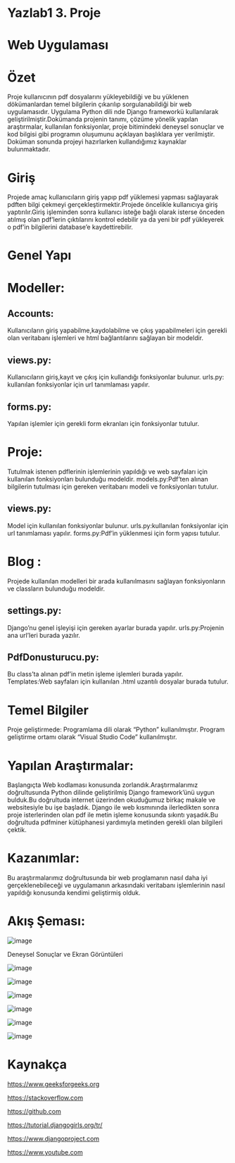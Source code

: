 # Yazlab1 3. Proje     

# Web Uygulaması 

# Özet
Proje kullanıcının pdf dosyalarını yükleyebildiği ve bu yüklenen dökümanlardan temel bilgilerin çıkarılıp sorgulanabildiği bir web uygulamasıdır. Uygulama Python dili nde Django frameworkü kullanılarak geliştirilmiştir.Dokümanda projenin tanımı, çözüme yönelik yapılan araştırmalar, kullanılan fonksiyonlar, proje bitimindeki deneysel sonuçlar ve kod bilgisi gibi programın oluşumunu açıklayan başlıklara yer verilmiştir. Doküman sonunda projeyi hazırlarken kullandığımız kaynaklar bulunmaktadır.
# Giriş
Projede amaç kullanıcıların giriş yapıp pdf yüklemesi yapması sağlayarak pdften bilgi çekmeyi gerçekleştirmektir.Projede öncelikle kullanıcıya giriş yaptırılır.Giriş işleminden sonra kullanıcı isteğe bağlı olarak isterse önceden atılmış olan pdf’lerin çıktılarını kontrol edebilir ya da yeni bir pdf yükleyerek o pdf’in bilgilerini database’e kaydettirebilir.


# Genel Yapı

# Modeller:
## Accounts: 
Kullanıcıların giriş yapabilme,kaydolabilme ve çıkış yapabilmeleri için gerekli olan veritabanı işlemleri ve html bağlantılarını sağlayan bir modeldir.
## views.py: 
Kullanıcıların giriş,kayıt ve çıkış için kullandığı fonksiyonlar bulunur. urls.py: kullanılan fonksiyonlar için url tanımlaması yapılır.
## forms.py:
Yapılan işlemler için gerekli form ekranları için fonksiyonlar tutulur.

# Proje:
Tutulmak istenen pdflerinin işlemlerinin yapıldığı ve web sayfaları için kullanılan fonksiyonları bulunduğu modeldir.
models.py:Pdf’ten alınan bilgilerin tutulması için gereken veritabanı modeli ve fonksiyonları tutulur.

## views.py:
Model için kullanılan fonksiyonlar bulunur. urls.py:kullanılan fonksiyonlar için url tanımlaması yapılır. forms.py:Pdf’in yüklenmesi için form yapısı tutulur.
# Blog : 
Projede kullanılan modelleri bir arada kullanılmasını sağlayan fonksiyonların ve classların bulunduğu modeldir.
## settings.py:
Django’nu genel işleyişi için gereken ayarlar burada yapılır. 
urls.py:Projenin ana url’leri burada yazılır.

## PdfDonusturucu.py:
Bu class’ta alınan pdf’in metin işleme işlemleri burada yapılır. Templates:Web sayfaları için kullanılan .html uzantılı dosyalar burada tutulur.

# Temel Bilgiler
Proje geliştirmede:
Programlama dili olarak “Python” kullanılmıştır.
Program geliştirme ortamı olarak “Visual Studio Code” kullanılmıştır.

# Yapılan Araştırmalar:
Başlangıçta Web kodlaması konusunda zorlandık.Araştırmalarımız doğrultusunda Python dilinde geliştirilmiş Django framework’ünü uygun bulduk.Bu doğrultuda internet üzerinden okuduğumuz birkaç makale ve websitesiyle bu işe başladık.
Django ile web kısmınında ilerledikten sonra proje isterlerinden olan pdf ile metin işleme konusunda sıkıntı yaşadık.Bu doğrultuda pdfminer kütüphanesi yardımıyla metinden gerekli olan bilgileri çektik.

# Kazanımlar:
Bu araştırmalarımız doğrultusunda bir web proglamanın nasıl daha iyi gerçeklenebileceği ve uygulamanın arkasındaki veritabanı işlemlerinin nasıl yapıldığı konusunda kendimi geliştirmiş olduk.

# Akış Şeması:

![image](https://user-images.githubusercontent.com/58952369/180186469-e840e858-15c9-43f4-9e11-9d3a65e4b7a8.png)

Deneysel Sonuçlar ve Ekran Görüntüleri

![image](https://user-images.githubusercontent.com/58952369/180186522-15275788-495a-4ec7-b60a-5fdf655af1d7.png)


![image](https://user-images.githubusercontent.com/58952369/180186555-faaae661-2b78-40c8-a0e8-6a7ed0492f87.png)


![image](https://user-images.githubusercontent.com/58952369/180186571-cdc5ed74-a059-4813-a541-b833d2fc3190.png)


![image](https://user-images.githubusercontent.com/58952369/180186608-27b3036b-f22b-466d-bfae-feb40c417dd5.png)


![image](https://user-images.githubusercontent.com/58952369/180186646-6ec8f378-8c34-4e58-a75f-5fb3083acce1.png)


![image](https://user-images.githubusercontent.com/58952369/180186686-69bba0c9-8919-4ace-93f7-e918fe395aa1.png)





# Kaynakça 
https://www.geeksforgeeks.org 

https://stackoverflow.com 

https://github.com 

https://tutorial.djangogirls.org/tr/ 

https://www.djangoproject.com 

https://www.youtube.com
